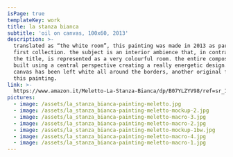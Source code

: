 ```yaml
---
isPage: true
templateKey: work
title: la stanza bianca
subtitle: 'oil on canvas, 100x60, 2013'
description: >-
  translated as “the white room”, this painting was made in 2013 as part of the
  first collection. the subject is an interior ambience that, in contrast with
  the title, is represented as a very colourful room. the entire composition is
  built using a central perspective creating a really energetic design. the
  canvas has been left white all around the borders, another original feature of
  this painting.
link: >-
  https://www.amazon.it/Meletto-La-Stanza-Bianca/dp/B07YLZYV98/ref=sr_1_4?__mk_it_IT=%C3%85M%C3%85%C5%BD%C3%95%C3%91&keywords=meletto+dipinto&qid=1570133868&s=kitchen&sr=1-4
pictures:
  - image: /assets/la_stanza_bianca-painting-meletto.jpg
  - image: /assets/la_stanza_bianca-painting-meletto-mockup-2.jpg
  - image: /assets/la_stanza_bianca-painting-meletto-macro-3.jpg
  - image: /assets/la_stanza_bianca-painting-meletto-macro-2.jpg
  - image: /assets/la_stanza_bianca-painting-meletto-mockup-1bw.jpg
  - image: /assets/la_stanza_bianca-painting-meletto-macro-4.jpg
  - image: /assets/la_stanza_bianca-painting-meletto-macro-1.jpg
---
```


